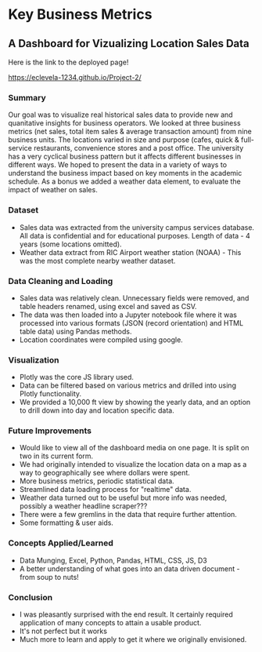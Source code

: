 # Key Business Metrics
## A Dashboard for Vizualizing Location Sales Data

Here is the link to the deployed page!

https://eclevela-1234.github.io/Project-2/

### Summary
Our goal was to visualize real historical sales data to provide new and quanitative insights for business operators. We looked at three business metrics (net sales, total item sales & average transaction amount) from nine business units. The locations varied in size and purpose (cafes, quick & full-service restaurants, convenience stores and a post office. The university has a very cyclical business pattern but it affects different businesses in different ways. We hoped to present the data in a variety of ways to understand the business impact based on key moments in the academic schedule. As a bonus we added a weather data element, to evaluate the impact of weather on sales.

### Dataset
 - Sales data was extracted from the university campus services database. All data is confidential and for educational purposes. Length of data - 4 years (some locations omitted).
 - Weather data extract from RIC Airport weather station (NOAA) - This was the most complete nearby weather dataset.

### Data Cleaning and Loading
- Sales data was relatively clean. Unnecessary fields were removed, and table headers renamed, using excel and saved as CSV. 
- The data was then loaded into a Jupyter notebook file where it was processed into various formats (JSON (record orientation) and HTML table data) using Pandas methods.
- Location coordinates were compiled using google.
 
### Visualization
- Plotly was the core JS library used. 
- Data can be filtered based on various metrics and drilled into using Plotly functionality. 
- We provided a 10,000 ft view by showing the yearly data, and an option to drill down into day and location specific data.

### Future Improvements
- Would like to view all of the dashboard media on one page. It is split on two in its current form.
- We had originally intended to visualize the location data on a map as a way to geographically see where dollars were spent.
- More business metrics, periodic statistical data.
- Streamlined data loading process for "realtime" data.
- Weather data turned out to be useful but more info was needed, possibly a weather headline scraper???
- There were a few gremlins in the data that require further attention.
- Some formatting & user aids.

### Concepts Applied/Learned
- Data Munging, Excel, Python, Pandas, HTML, CSS, JS, D3
- A better understanding of what goes into an data driven document - from soup to nuts!

### Conclusion
- I was pleasantly surprised with the end result. It certainly required application of many concepts to attain a usable product.
- It's not perfect but it works
- Much more to learn and apply to get it where we originally envisioned.  
